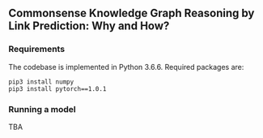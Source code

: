 
## Commonsense Knowledge Graph Reasoning by Link Prediction: Why and How? 

### Requirements

The codebase is implemented in Python 3.6.6. Required packages are:

    pip3 install numpy
    pip3 install pytorch==1.0.1

### Running a model

TBA